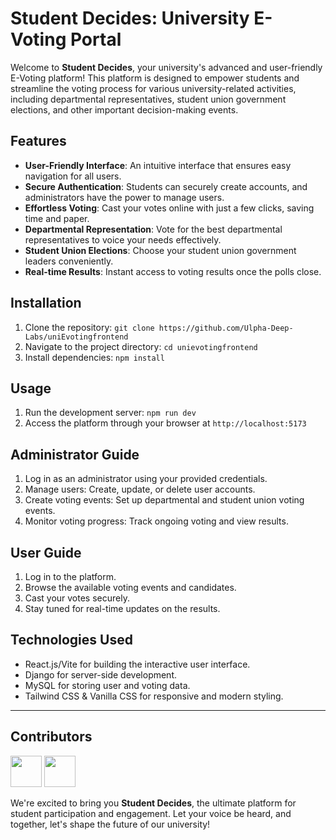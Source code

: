 # Student Decides: University E-Voting Portal

Welcome to **Student Decides**, your university's advanced and user-friendly E-Voting platform! This platform is designed to empower students and streamline the voting process for various university-related activities, including departmental representatives, student union government elections, and other important decision-making events.

## Features

- **User-Friendly Interface**: An intuitive interface that ensures easy navigation for all users.
- **Secure Authentication**: Students can securely create accounts, and administrators have the power to manage users.
- **Effortless Voting**: Cast your votes online with just a few clicks, saving time and paper.
- **Departmental Representation**: Vote for the best departmental representatives to voice your needs effectively.
- **Student Union Elections**: Choose your student union government leaders conveniently.
- **Real-time Results**: Instant access to voting results once the polls close.

## Installation

1. Clone the repository: `git clone https://github.com/Ulpha-Deep-Labs/uniEvotingfrontend`
2. Navigate to the project directory: `cd unievotingfrontend`
3. Install dependencies: `npm install`

## Usage

1. Run the development server: `npm run dev`
2. Access the platform through your browser at `http://localhost:5173`

## Administrator Guide

1. Log in as an administrator using your provided credentials.
2. Manage users: Create, update, or delete user accounts.
3. Create voting events: Set up departmental and student union voting events.
4. Monitor voting progress: Track ongoing voting and view results.

## User Guide

1. Log in to the platform.
2. Browse the available voting events and candidates.
3. Cast your votes securely.
4. Stay tuned for real-time updates on the results.

## Technologies Used

- React.js/Vite for building the interactive user interface.
- Django for server-side development.
- MySQL for storing user and voting data.
- Tailwind CSS & Vanilla CSS for responsive and modern styling.

---

## Contributors

<!-- Contributors' Profile Pictures -->
[<img src="https://github.com/Ulpha-Deep-Labs.png" width="50">](https://github.com/Ulpha-Deep-Labs)
[<img src="https://github.com/kariebi.png" width="50">](https://github.com/kariebi)
<!-- Add more contributor images as needed -->

We're excited to bring you **Student Decides**, the ultimate platform for student participation and engagement. Let your voice be heard, and together, let's shape the future of our university!
